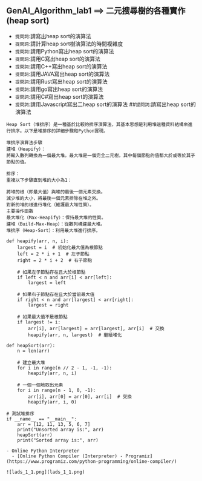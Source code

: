 ## GenAI_Algorithm_lab1 ==> 二元搜尋樹的各種實作(heap sort)
- `提問詞`:請寫出heap sort的演算法
- `提問詞`:請計算heap sort樹演算法的時間複雜度
- `提問詞`:請用Python寫出heap sort的演算法
- `提問詞`:請用C寫出heap sort的演算法
- `提問詞`:請用C++寫出heap sort的演算法
- `提問詞`:請用JAVA寫出heap sort的演算法
- `提問詞`:請用Rust寫出heap sort的演算法
- `提問詞`:請用go寫出heap sort的演算法
- `提問詞`:請用C#寫出heap sort的演算法
- `提問詞`:請用Javascript寫出二heap sort的演算法
##`提問詞`:請寫出heap sort的演算法
```
Heap Sort（堆排序）是一種基於比較的排序演算法，其基本思想是利用堆這種資料結構來進行排序。以下是堆排序的詳細步驟和Python實現。

堆排序演算法步驟
建堆（Heapify）：
將輸入數列轉換為一個最大堆。最大堆是一個完全二元樹，其中每個節點的值都大於或等於其子節點的值。

排序：
重複以下步驟直到堆的大小為1：

將堆的根（即最大值）與堆的最後一個元素交換。
減少堆的大小，將最後一個元素排除在堆之外。
對新的堆的根進行堆化（維護最大堆性質）。
主要操作函數
最大堆化（Max-Heapify）：保持最大堆的性質。
建堆（Build-Max-Heap）：從數列構建最大堆。
堆排序（Heap-Sort）：利用最大堆進行排序。

def heapify(arr, n, i):
    largest = i  # 初始化最大值為根節點
    left = 2 * i + 1  # 左子節點
    right = 2 * i + 2  # 右子節點

    # 如果左子節點存在且大於根節點
    if left < n and arr[i] < arr[left]:
        largest = left

    # 如果右子節點存在且大於當前最大值
    if right < n and arr[largest] < arr[right]:
        largest = right

    # 如果最大值不是根節點
    if largest != i:
        arr[i], arr[largest] = arr[largest], arr[i]  # 交換
        heapify(arr, n, largest)  # 繼續堆化

def heapSort(arr):
    n = len(arr)

    # 建立最大堆
    for i in range(n // 2 - 1, -1, -1):
        heapify(arr, n, i)

    # 一個一個地取出元素
    for i in range(n - 1, 0, -1):
        arr[i], arr[0] = arr[0], arr[i]  # 交換
        heapify(arr, i, 0)

# 測試堆排序
if __name__ == "__main__":
    arr = [12, 11, 13, 5, 6, 7]
    print("Unsorted array is:", arr)
    heapSort(arr)
    print("Sorted array is:", arr)

- Online Python Interpreter
  - [Online Python Compiler (Interpreter) - Programiz](https://www.programiz.com/python-programming/online-compiler/)

![lads_1_1.png](lads_1_1.png)
